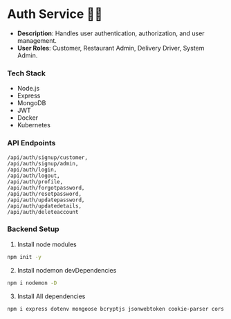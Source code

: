 # Auth Service 🔐🔑

- **Description**: Handles user authentication, authorization, and user management.
- **User Roles**: Customer, Restaurant Admin, Delivery Driver, System Admin.

### Tech Stack

- Node.js
- Express
- MongoDB
- JWT
- Docker
- Kubernetes

### API Endpoints

```
/api/auth/signup/customer, 
/api/auth/signup/admin, 
/api/auth/login, 
/api/auth/logout, 
/api/auth/profile, 
/api/auth/forgotpassword, 
/api/auth/resetpassword, 
/api/auth/updatepassword, 
/api/auth/updatedetails, 
/api/auth/deleteaccount
```

### Backend Setup

1. Install node modules

```bash
npm init -y
```

2. Install nodemon devDependencies

```bash
npm i nodemon -D
```

3. Install All dependencies

```bash
npm i express dotenv mongoose bcryptjs jsonwebtoken cookie-parser cors
```
